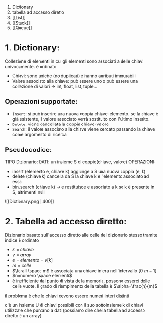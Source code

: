 1. Dictionary 
2. tabella ad accesso diretto
3. [[List]]
4. [[Stack]]
5. [[Queue]]

# 1. Dictionary:
Collezione di elementi in cui gli elementi sono associati a delle chiavi univocamente. è ordinato
- Chiavi: sono uniche (no duplicati) e hanno attributi immutabili
- Valore associato alla chiave: può essere uno o può essere una collezione di valori → int, float, list, tuple...

## Operazioni supportate:
- `Insert`: si può inserire una nuova coppia chiave-elemento. se la chiave è già esistente, il valore associato verrà sostituito con l'ultimo inserito.
- `Delete`: viene cancellata la coppia chiave-valore
- `Search`: il valore associato alla chiave viene cercato passando la chiave come argomento di ricerca

## Pseudocodice:
TIPO Dizionario:
DATI: un insieme S di coppie(chiave, valore)
OPERAZIONI:
- insert (elemento e, chiave k)
	aggiunge a S una nuova coppia (e, k)
- delete (chiave k)
	cancella da S la chiave k e l'elemento associato ad essa
- bin_search (chiave k) → e
	restituisce e associato a k se k è presente in S,  altrimenti null

![[Dictionary.png | 400]]

# 2. Tabella ad accesso diretto:
Dizionario basato sull'accesso diretto alle celle del dizionario stesso tramite indice
è ordinato

- $k=chiave$
- $v = array$
- $e = elemento = v[k]$
- $m = celle$
- $\forall \space m$ è associata una chiave intera nell'intervallo $[0, m-1]$
- $n=numero \space elementi$
- è inefficiente dal punto di vista della memoria, possono esserci delle celle vuote. Il grado di riempimento della tabella è $\alpha=\frac{n}{m}$

il  problema è che le chiavi devono essere numeri interi distinti

c'è un insieme U di chiavi possibili con il suo sottoinsieme k di chiavi utilizzate che puntano a dati (possiamo dire che la tabella ad accesso diretto è un array)